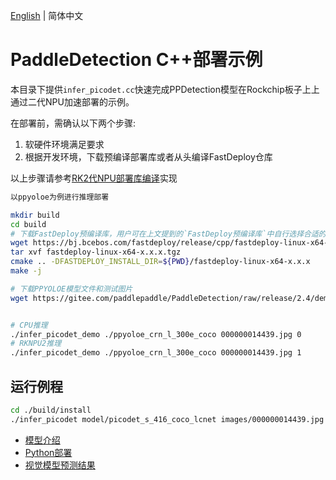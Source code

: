 [English](README.md) | 简体中文
# PaddleDetection C++部署示例

本目录下提供`infer_picodet.cc`快速完成PPDetection模型在Rockchip板子上上通过二代NPU加速部署的示例。

在部署前，需确认以下两个步骤:

1. 软硬件环境满足要求
2. 根据开发环境，下载预编译部署库或者从头编译FastDeploy仓库

以上步骤请参考[RK2代NPU部署库编译](../../../../../../docs/cn/build_and_install/rknpu2.md)实现
```bash
以ppyoloe为例进行推理部署

mkdir build
cd build
# 下载FastDeploy预编译库，用户可在上文提到的`FastDeploy预编译库`中自行选择合适的版本使用
wget https://bj.bcebos.com/fastdeploy/release/cpp/fastdeploy-linux-x64-x.x.x.tgz
tar xvf fastdeploy-linux-x64-x.x.x.tgz
cmake .. -DFASTDEPLOY_INSTALL_DIR=${PWD}/fastdeploy-linux-x64-x.x.x
make -j

# 下载PPYOLOE模型文件和测试图片
wget https://gitee.com/paddlepaddle/PaddleDetection/raw/release/2.4/demo/000000014439.jpg


# CPU推理
./infer_picodet_demo ./ppyoloe_crn_l_300e_coco 000000014439.jpg 0
# RKNPU2推理
./infer_picodet_demo ./ppyoloe_crn_l_300e_coco 000000014439.jpg 1
```

## 运行例程

```bash
cd ./build/install
./infer_picodet model/picodet_s_416_coco_lcnet images/000000014439.jpg
```


- [模型介绍](../../)
- [Python部署](../python)
- [视觉模型预测结果](../../../../../../docs/api/vision_results/)
